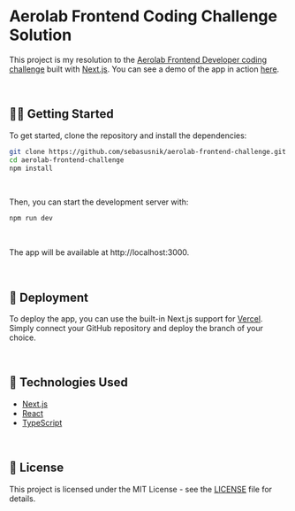 # Aerolab Frontend Coding Challenge Solution

This project is my resolution to the [Aerolab Frontend Developer coding challenge](https://github.com/Aerolab/frontend-developer-coding-challenge) built with [Next.js](https://nextjs.org/). You can see a demo of the app in action [here](https://aerolab-frontend-challenge-sebasusnik.vercel.app/).

<br/>

## 👨‍💻 Getting Started

To get started, clone the repository and install the dependencies:

```bash
git clone https://github.com/sebasusnik/aerolab-frontend-challenge.git
cd aerolab-frontend-challenge
npm install
```

<br/>

Then, you can start the development server with:

```bash
npm run dev
```

<br/>

The app will be available at http://localhost:3000.

<br/>

## 🚀 Deployment

To deploy the app, you can use the built-in Next.js support for [Vercel](https://vercel.com/). Simply connect your GitHub repository and deploy the branch of your choice.

<br/>

## 🧱 Technologies Used

- [Next.js](https://nextjs.org/)
- [React](https://reactjs.org/)
- [TypeScript](https://www.typescriptlang.org/)

<br/>

## 📜 License

This project is licensed under the MIT License - see the [LICENSE](LICENSE) file for details.